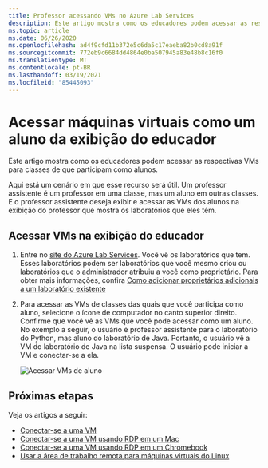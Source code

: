```yaml
---
title: Professor acessando VMs no Azure Lab Services
description: Este artigo mostra como os educadores podem acessar as respectivas VMs de aluno na exibição do educador. Por exemplo, um professor assistente pode ser educador em uma classe, mas aluno em outras.
ms.topic: article
ms.date: 06/26/2020
ms.openlocfilehash: ad4f9cfd11b372e5c6da5c17eaeba82b0cd8a91f
ms.sourcegitcommit: 772eb9c6684dd4864e0ba507945a83e48b8c16f0
ms.translationtype: MT
ms.contentlocale: pt-BR
ms.lasthandoff: 03/19/2021
ms.locfileid: "85445093"
---
```

# <a name="access-virtual-machines-as-a-student-from-the-educator-view"></a>Acessar máquinas virtuais como um aluno da exibição do educador
Este artigo mostra como os educadores podem acessar as respectivas VMs para classes de que participam como alunos. 

Aqui está um cenário em que esse recurso será útil. Um professor assistente é um professor em uma classe, mas um aluno em outras classes. E o professor assistente deseja exibir e acessar as VMs dos alunos na exibição do professor que mostra os laboratórios que eles têm. 

## <a name="access-vms-from-educator-view"></a>Acessar VMs na exibição do educador

1. Entre no [site do Azure Lab Services](https://labs.azure.com). Você vê os laboratórios que tem. Esses laboratórios podem ser laboratórios que você mesmo criou ou laboratórios que o administrador atribuiu a você como proprietário. Para obter mais informações, confira [Como adicionar proprietários adicionais a um laboratório existente](how-to-add-user-lab-owner.md)
2. Para acessar as VMs de classes das quais que você participa como aluno, selecione o ícone de computador no canto superior direito. Confirme que você vê as VMs que você pode acessar como um aluno. No exemplo a seguir, o usuário é professor assistente para o laboratório do Python, mas aluno do laboratório de Java. Portanto, o usuário vê a VM do laboratório de Java na lista suspensa. O usuário pode iniciar a VM e conectar-se a ela. 
    
    ![Acessar VMs de aluno](./media/instructors-access-virtual-machines/access-student-virtual-machines.png)

## <a name="next-steps"></a>Próximas etapas
Veja os artigos a seguir:

- [Conectar-se a uma VM](how-to-use-classroom-lab.md#connect-to-the-vm)
- [Conectar-se a uma VM usando RDP em um Mac](connect-virtual-machine-mac-remote-desktop.md)
- [Conectar-se a uma VM usando RDP em um Chromebook](connect-virtual-machine-chromebook-remote-desktop.md)
- [Usar a área de trabalho remota para máquinas virtuais do Linux](how-to-use-remote-desktop-linux-student.md)
